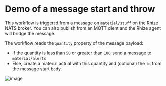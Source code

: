 # Demo of a message start and throw

This workflow is triggered from a message on `material/stuff` on the Rhize NATS broker.
You can also publish from an MQTT client and the Rhize agent will bridge the message.

The workflow reads the `quantity` property of the message payload:
- If the quantity is less than `50` or greater than `100`, send a message to `material/alerts`
- Else, create a material actual with this quantity and (optional) the `id` from the message start body.



![image](https://github.com/libremfg/bpmn-templates/assets/47385188/349e70ad-212b-4594-87bb-9f6d1406140f)
